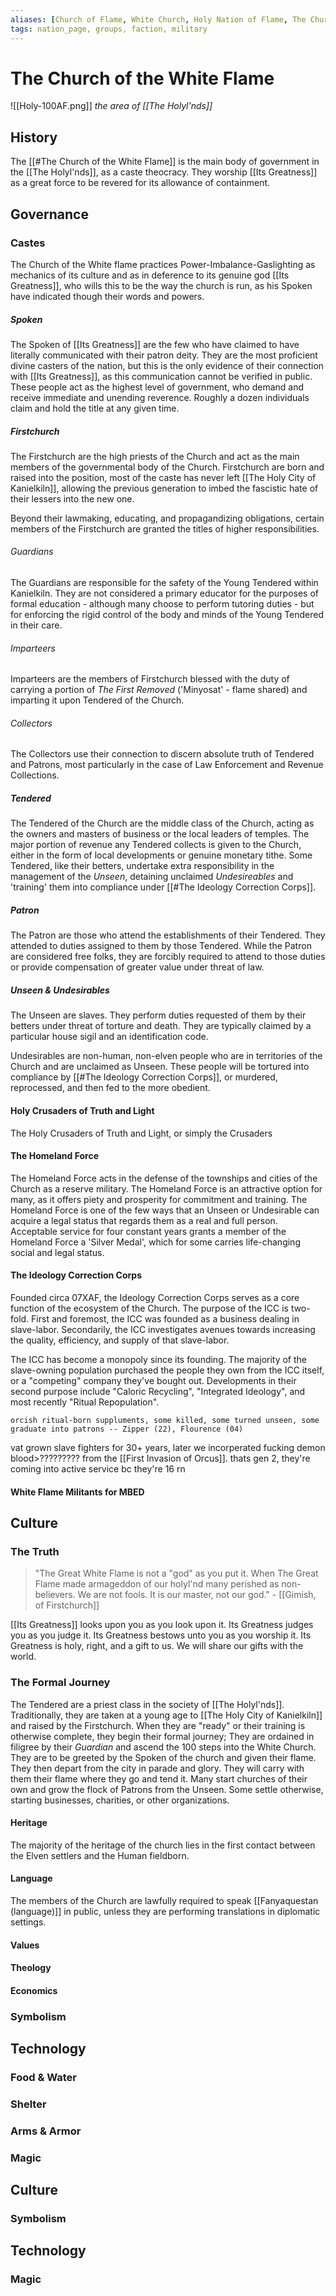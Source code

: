 ```yaml
---
aliases: [Church of Flame, White Church, Holy Nation of Flame, The Church]
tags: nation_page, groups, faction, military
---
```


# The Church of the White Flame
![[Holy-100AF.png]]
*the area of [[The Holyl'nds]]*

## History
The [[#The Church of the White Flame]] is the main body of government in the [[The Holyl'nds]], as a caste theocracy. They worship [[Its Greatness]] as a great force to be revered for its allowance of containment. 

## Governance
### Castes
The Church of the White flame practices Power-Imbalance-Gaslighting as mechanics of its culture and as in deference to its genuine god [[Its Greatness]], who wills this to be the way the church is run, as his Spoken have indicated though their words and powers.

##### Spoken
The Spoken of [[Its Greatness]] are the few who have claimed to have literally communicated with their patron deity. They are the most proficient divine casters of the nation, but this is the only evidence of their connection with [[Its Greatness]], as this communication cannot be verified in public. These people act as the highest level of government, who demand and receive immediate and unending reverence. Roughly a dozen individuals claim and hold the title at any given time.

##### Firstchurch
The Firstchurch are the high priests of the Church and act as the main members of the governmental body of the Church. Firstchurch are born and raised into the position, most of the caste has never left [[The Holy City of Kanielkiln]], allowing the previous generation to imbed the fascistic hate of their lessers into the new one.

Beyond their lawmaking, educating, and propagandizing obligations, certain members of the Firstchurch are granted the titles of higher responsibilities.

###### Guardians
The Guardians are responsible for the safety of the Young Tendered within Kanielkiln. They are not considered a primary educator for the purposes of formal education - although many choose to perform tutoring duties - but for enforcing the rigid control of the body and minds of the Young Tendered in their care.

###### Imparteers
Imparteers are the members of Firstchurch blessed with the duty of carrying a portion of *The First Removed* ('Minyosat' - flame shared) and imparting it upon Tendered of the Church.

###### Collectors
The Collectors use their connection to discern absolute truth of Tendered and Patrons, most particularly in the case of Law Enforcement and Revenue Collections.

##### Tendered
The Tendered of the Church are the middle class of the Church, acting as the owners and masters of business or the local leaders of temples. The major portion of revenue any Tendered collects is given to the Church, either in the form of local developments or genuine monetary tithe. Some Tendered, like their betters, undertake extra responsibility in the management of the *Unseen*, detaining unclaimed *Undesireables* and 'training' them into compliance under [[#The Ideology Correction Corps]].

##### Patron
The Patron are those who attend the establishments of their Tendered. They attended to duties assigned to them by those Tendered. While the Patron are considered free folks, they are forcibly required to attend to those duties or provide compensation of greater value under threat of law.

##### Unseen & Undesirables
The Unseen are slaves. They perform duties requested of them by their betters under threat of torture and death. They are typically claimed by a particular house sigil and an identification code.

Undesirables are non-human, non-elven people who are in territories of the Church and are unclaimed as Unseen. These people will be tortured into compliance by [[#The Ideology Correction Corps]], or murdered, reprocessed, and then fed to the more obedient.

#### Holy Crusaders of Truth and Light
The Holy Crusaders of Truth and Light, or simply the Crusaders

#### The Homeland Force
The Homeland Force acts in the defense of the townships and cities of the Church as a reserve military. The Homeland Force is an attractive option for many, as it offers piety and prosperity for commitment and training. The Homeland Force is one of the few ways that an Unseen or Undesirable can acquire a legal status that regards them as a real and full person. Acceptable service for four constant years grants a member of the Homeland Force a 'Silver Medal', which for some carries life-changing social and legal status.

#### The Ideology Correction Corps
Founded circa 07XAF, the Ideology Correction Corps serves as a core function of the ecosystem of the Church. The purpose of the ICC is two-fold. First and foremost, the ICC was founded as a business dealing in slave-labor. Secondarily, the ICC investigates avenues towards increasing the quality, efficiency, and supply of that slave-labor.

The ICC has become a monopoly since its founding. The majority of the slave-owning population purchased the people they own from the ICC itself, or a "competing" company they've bought out. Developments in their second purpose include "Caloric Recycling", "Integrated Ideology", and most recently "Ritual Repopulation".

`orcish ritual-born suppluments, some killed, some turned unseen, some graduate into patrons -- Zipper (22), Flourence (04)`

vat grown slave fighters for 30+ years, later we incorperated fucking demon blood>????????? from the [[First Invasion of Orcus]]. thats gen 2, they're coming into active service bc they're 16 rn

#### White Flame Militants for MBED

## Culture
### The Truth
 > "The Great White Flame is not a "god" as you put it. When The Great Flame made armageddon of our holyl'nd many perished as non-believers. We are not fools. It is our master, not our god." - [[Gimish, of Firstchurch]]

[[Its Greatness]] looks upon you as you look upon it. 
Its Greatness judges you as you judge it. 
Its Greatness bestows unto you as you worship it.
Its Greatness is holy, right, and a gift to us.
We will share our gifts with the world.

### The Formal Journey
The Tendered are a priest class in the society of [[The Holyl'nds]]. Traditionally, they are taken at a young age to [[The Holy City of Kanielkiln]] and raised by the Firstchurch. When they are "ready" or their training is otherwise complete, they begin their formal journey; They are ordained in filigree by their *Guardian* and ascend the 100 steps into the White Church. They are to be greeted by the Spoken of the church and given their flame. They then depart from the city in parade and glory. They will carry with them their flame where they go and tend it. Many start churches of their own and grow the flock of Patrons from the Unseen. Some settle otherwise, starting businesses, charities, or other organizations.

#### Heritage
The majority of the heritage of the church lies in the first contact between the Elven settlers and the Human fieldborn.

#### Language
The members of the Church are lawfully required to speak [[Fanyaquestan (language)]] in public, unless they are performing translations in diplomatic settings.

#### Values
#### Theology

#### Economics
### Symbolism
## Technology
### Food & Water
### Shelter
### Arms & Armor
### Magic



## Culture
### Symbolism





## Technology
### Magic
